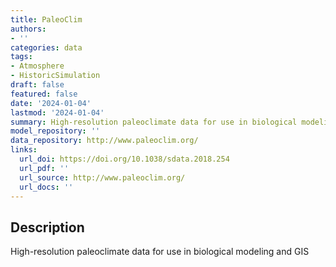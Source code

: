 ```yaml
---
title: PaleoClim
authors:
- ''
categories: data
tags:
- Atmosphere
- HistoricSimulation
draft: false
featured: false
date: '2024-01-04'
lastmod: '2024-01-04'
summary: High-resolution paleoclimate data for use in biological modeling and GIS
model_repository: ''
data_repository: http://www.paleoclim.org/
links:
  url_doi: https://doi.org/10.1038/sdata.2018.254
  url_pdf: ''
  url_source: http://www.paleoclim.org/
  url_docs: ''
---
```


## Description

High-resolution paleoclimate data for use in biological modeling and GIS

